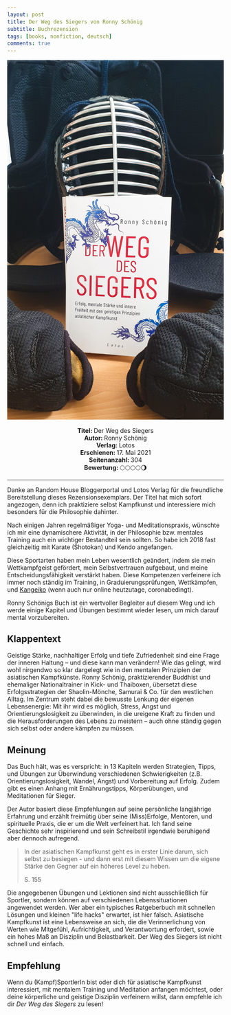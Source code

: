 ```yaml
---
layout: post
title: Der Weg des Siegers von Ronny Schönig
subtitle: Buchrezension
tags: [books, nonfiction, deutsch]
comments: true
---
```


![cover1](../assets/img/derwegdessiegers.jpg)

<div align="center"><strong>Titel: </strong>Der Weg des Siegers</div>
<div align="center"><strong>Autor: </strong>Ronny Schönig</div>
<div align="center"><strong>Verlag: </strong>Lotos</div>
<div align="center"><strong>Erschienen: </strong>17. Mai 2021</div>
<div align="center"><strong>Seitenanzahl: </strong>304</div>
<div align="center"><strong>Bewertung: </strong> 🌕🌕🌕🌕🌖</div>

___

Danke an Random House Bloggerportal und Lotos Verlag für die freundliche Bereitstellung dieses Rezensionsexemplars. Der Titel hat mich sofort angezogen, denn ich praktiziere selbst Kampfkunst und interessiere mich besonders für die Philosophie dahinter. 

Nach einigen Jahren regelmäßiger Yoga- und Meditationspraxis, wünschte ich mir eine dynamischere Aktivität, in der Philosophie bzw. mentales Training auch ein wichtiger Bestandteil sein sollten. So habe ich 2018 fast gleichzeitig mit Karate (Shotokan) und Kendo angefangen. 

Diese Sportarten haben mein Leben wesentlich geändert, indem sie mein Wettkampfgeist gefördert, mein Selbstvertrauen aufgebaut, und meine Entscheidungsfähigkeit verstärkt haben. Diese Kompetenzen verfeinere ich immer noch ständig im Training, in Graduierungsprüfungen, Wettkämpfen, und [Kangeiko](https://www.japanese-wiki-corpus.org/culture/Kangeiko.html) (wenn auch nur online heutzutage, coronabedingt).

Ronny Schönigs Buch ist ein wertvoller Begleiter auf diesem Weg und ich werde einige Kapitel und Übungen bestimmt wieder lesen, um mich darauf mental vorzubereiten. 

## Klappentext
Geistige Stärke, nachhaltiger Erfolg und tiefe Zufriedenheit sind eine Frage der inneren Haltung – und diese kann man verändern! Wie das gelingt, wird wohl nirgendwo so klar dargelegt wie in den mentalen Prinzipien der asiatischen Kampfkünste. Ronny Schönig, praktizierender Buddhist und ehemaliger Nationaltrainer in Kick- und Thaiboxen, übersetzt diese Erfolgsstrategien der Shaolin-Mönche, Samurai & Co. für den westlichen Alltag. Im Zentrum steht dabei die bewusste Lenkung der eigenen Lebensenergie: Mit ihr wird es möglich, Stress, Angst und Orientierungslosigkeit zu überwinden, in die ureigene Kraft zu finden und die Herausforderungen des Lebens zu meistern – auch ohne ständig gegen sich selbst oder andere kämpfen zu müssen.

## Meinung
Das Buch hält, was es verspricht: in 13 Kapiteln werden Strategien, Tipps, und Übungen zur Überwindung verschiedenen Schwierigkeiten (z.B. Orientierungslosigkeit, Wandel, Angst) und Vorbereitung auf Erfolg. Zudem gibt es einen Anhang mit Ernährungstipps, Körperübungen, und Meditationen für Sieger.

Der Autor basiert diese Empfehlungen auf seine persönliche langjährige Erfahrung und erzählt freimütig über seine (Miss)Erfolge, Mentoren, und spirituelle Praxis, die er um die Welt verfeinert hat. Ich fand seine Geschichte sehr inspirierend und sein Schreibstil irgendwie beruhigend aber dennoch aufregend. 

> In der asiatischen Kampfkunst geht es in erster Linie darum, sich selbst zu besiegen - und dann erst mit diesem Wissen um die eigene Stärke den Gegner auf ein höheres Level zu heben. 
> 
> S. 155

Die angegebenen Übungen und Lektionen sind nicht ausschließlich für Sportler, sondern können auf verschiedenen Lebenssituationen angewendet werden. Wer aber ein typisches Ratgeberbuch mit schnellen Lösungen und kleinen "life hacks" erwartet, ist hier falsch. Asiatische Kampfkunst ist eine Lebensweise an sich, die die Verinnerlichung von Werten wie Mitgefühl, Aufrichtigkeit, und Verantwortung erfordert, sowie ein hohes Maß an Disziplin und Belastbarkeit. Der Weg des Siegers ist nicht schnell und einfach.

## Empfehlung
Wenn du (Kampf)SportlerIn bist oder dich für asiatische Kampfkunst interessiert, mit mentalem Training und Meditation anfangen möchtest, oder deine körperliche und geistige Disziplin verfeinern willst, dann empfehle ich dir *Der Weg des Siegers* zu lesen!